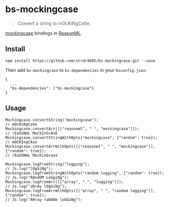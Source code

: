 # bs-mockingcase

> Convert a string to mOcKiNgCaSe.

[mockingcase](https://github.com/strdr4605/mockingcase) bindings in [ReasonML](https://reasonml.github.io).

## Install

```
npm install https://github.com/strdr4605/bs-mockingcase.git --save
```

Then add `bs-mockingcase` to `bs-dependencies` in your `bsconfig.json`:

```
{
  ...
  "bs-dependencies": ["bs-mockingcase"]
}
```

## Usage

```reason
Mockingcase.convertString("mockingcase");
// mOcKiNgCaSe
Mockingcase.convertArr([|"reasonml", " ", "mockingcase"|]);
// rEaSoNmL MoCkInGcAsE
Mockingcase.convertStringWithOpts("mockingcase", {"random": true});
// mOCKIngCAse
Mockingcase.convertArrWithOpts([|"reasonml", " ", "mockingcase"|], {"random": true});
// rEaSONmL MocKinGcase

Mockingcase.logFromString("logging");
// Js.log("lOgGiNg");
Mockingcase.logFromStringWithOpts("random logging", {"random": true});
// Js.log("RAndOM LoGgiNg");
Mockingcase.logFromArr([|"array", " ", "logging"|]);
// Js.log("aRrAy lOgGiNg");
Mockingcase.logFromArrWithOpts([|"array", " ", "random logging"|], {"random": true});
// Js.log("ARray raNdOm loGGiNg");
```
